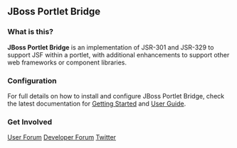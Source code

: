 ## JBoss Portlet Bridge

### What is this?

**JBoss Portlet Bridge** is an implementation of JSR-301 and JSR-329 to support JSF within a portlet, with additional enhancements to support other web frameworks or component libraries.

### Configuration

For full details on how to install and configure JBoss Portlet Bridge, check the latest documentation for [Getting Started](https://docs.jboss.org/author/display/PBR/Getting+Started) and [User Guide](https://docs.jboss.org/author/display/PBR/User+Guide).

### Get Involved

[User Forum](https://community.jboss.org/en/portletbridge?view=discussions)
[Developer Forum](https://community.jboss.org/en/portletbridge/dev?view=discussions)
[Twitter](http://twitter.com/portletbridge)

